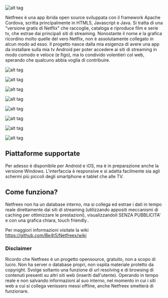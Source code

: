 ![alt tag](https://github.com/Be4t5/Netfreex/blob/master/screenshots/logo.png)

Netfreex è una app ibrida open source sviluppata con il framework Apache Cordova, scritta principalmente in HTML5, Javascript e Java.
Si tratta di una "versione gratis di Netflix" che raccoglie, cataloga e riproduce film e serie tv, che estrae dai principali siti di streaming. Nonostante il nome e la grafica ricordino molto quelle del vero Netflix, non è assolutamente collegato in alcun modo ad esso.
Il progetto nasce dalla mia esigenza di avere una app da installare sulla mia tv Android per poter accedere ai siti di streaming in modo comodo e veloce (e figo), ma lo condivido volentieri col web, sperando che qualcuno abbia voglia di contribuire.

![alt tag](https://github.com/Be4t5/Netfreex/blob/master/screenshots/netfreex1.png)

![alt tag](https://github.com/Be4t5/Netfreex/blob/master/screenshots/netfreex2.png)

![alt tag](https://github.com/Be4t5/Netfreex/blob/master/screenshots/netfreex3.png)

![alt tag](https://github.com/Be4t5/Netfreex/blob/master/screenshots/netfreex4.png)

![alt tag](https://github.com/Be4t5/Netfreex/blob/master/screenshots/netfreex5.png)

![alt tag](https://github.com/Be4t5/Netfreex/blob/master/screenshots/netfreex6.png)

![alt tag](https://github.com/Be4t5/Netfreex/blob/master/screenshots/netfreex7.png)

![alt tag](https://github.com/Be4t5/Netfreex/blob/master/screenshots/netfreex8.png)

## Piattaforme supportate

Per adesso è disponibile per Android e iOS, ma è in preparazione anche la versione Windows.
L'interfaccia è responsive e si adatta facilmente sia agli schermi più piccoli degli smartphone e tablet che alle TV.

## Come funziona?

Netfreex non ha un database interno, ma si collega ed estrae i dati in tempo reale direttamente dai siti di streaming (utilizzando appositi meccanismi di caching per ottimizzare le prestazioni), visualizzandoli SENZA PUBBLICITA' e con una grafica chiara, touch friendly..

Per maggiori informazioni visitate la wiki https://github.com/Be4t5/Netfreex/wiki

### Disclaimer

Ricordo che Netfreex è un progetto opensource, gratuito, non a scopo di lucro. Non ha server o database propri, non ospita materiale protetto da copyright. Svolge soltanto una funzione di url resolving e di browsing di contenuti presenti su altri siti web (inseriti dall'utente). Operando in tempo reale e non salvando informazioni al suo interno, nel momento in cui i siti web a cui si collega venissero messi offline, anche Netfreex smetterà di funzionare.
